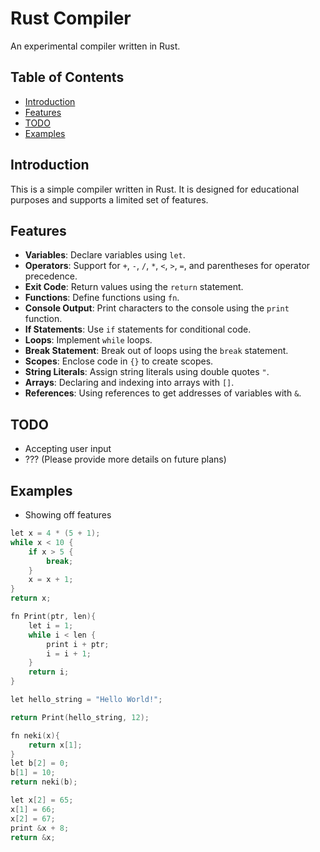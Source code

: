 # Rust Compiler

An experimental compiler written in Rust.

## Table of Contents
- [Introduction](#introduction)
- [Features](#features)
- [TODO](#todo)
- [Examples](#examples)

## Introduction

This is a simple compiler written in Rust. It is designed for educational purposes and supports a limited set of features.

## Features

- **Variables**: Declare variables using `let`.
- **Operators**: Support for `+`, `-`, `/`, `*`, `<`, `>`, `=`, and parentheses for operator precedence.
- **Exit Code**: Return values using the `return` statement.
- **Functions**: Define functions using `fn`.
- **Console Output**: Print characters to the console using the `print` function.
- **If Statements**: Use `if` statements for conditional code.
- **Loops**: Implement `while` loops.
- **Break Statement**: Break out of loops using the `break` statement.
- **Scopes**: Enclose code in `{}` to create scopes.
- **String Literals**: Assign string literals using double quotes `"`.
- **Arrays**: Declaring and indexing into arrays with `[]`.
- **References**: Using references to get addresses of variables with `&`.

## TODO

- Accepting user input
- ??? (Please provide more details on future plans)

## Examples

- Showing off features

```cpp
let x = 4 * (5 + 1);
while x < 10 {
    if x > 5 {
        break;
    }
    x = x + 1;
}
return x;
```

```cpp
fn Print(ptr, len){
    let i = 1;
    while i < len {
        print i + ptr;
        i = i + 1;
    }
    return i;
}

let hello_string = "Hello World!";

return Print(hello_string, 12);
```

```cpp
fn neki(x){
    return x[1];
}
let b[2] = 0;
b[1] = 10;
return neki(b);
```

```cpp
let x[2] = 65;
x[1] = 66;
x[2] = 67;
print &x + 8;
return &x;
```